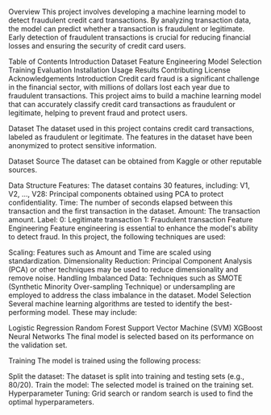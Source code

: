 Overview
This project involves developing a machine learning model to detect fraudulent credit card transactions. By analyzing transaction data, the model can predict whether a transaction is fraudulent or legitimate. Early detection of fraudulent transactions is crucial for reducing financial losses and ensuring the security of credit card users.

Table of Contents
Introduction
Dataset
Feature Engineering
Model Selection
Training
Evaluation
Installation
Usage
Results
Contributing
License
Acknowledgements
Introduction
Credit card fraud is a significant challenge in the financial sector, with millions of dollars lost each year due to fraudulent transactions. This project aims to build a machine learning model that can accurately classify credit card transactions as fraudulent or legitimate, helping to prevent fraud and protect users.

Dataset
The dataset used in this project contains credit card transactions, labeled as fraudulent or legitimate. The features in the dataset have been anonymized to protect sensitive information.

Dataset Source
The dataset can be obtained from Kaggle or other reputable sources.

Data Structure
Features: The dataset contains 30 features, including:
V1, V2, ..., V28: Principal components obtained using PCA to protect confidentiality.
Time: The number of seconds elapsed between this transaction and the first transaction in the dataset.
Amount: The transaction amount.
Label:
0: Legitimate transaction
1: Fraudulent transaction
Feature Engineering
Feature engineering is essential to enhance the model's ability to detect fraud. In this project, the following techniques are used:

Scaling: Features such as Amount and Time are scaled using standardization.
Dimensionality Reduction: Principal Component Analysis (PCA) or other techniques may be used to reduce dimensionality and remove noise.
Handling Imbalanced Data: Techniques such as SMOTE (Synthetic Minority Over-sampling Technique) or undersampling are employed to address the class imbalance in the dataset.
Model Selection
Several machine learning algorithms are tested to identify the best-performing model. These may include:

Logistic Regression
Random Forest
Support Vector Machine (SVM)
XGBoost
Neural Networks
The final model is selected based on its performance on the validation set.

Training
The model is trained using the following process:

Split the dataset: The dataset is split into training and testing sets (e.g., 80/20).
Train the model: The selected model is trained on the training set.
Hyperparameter Tuning: Grid search or random search is used to find the optimal hyperparameters.
